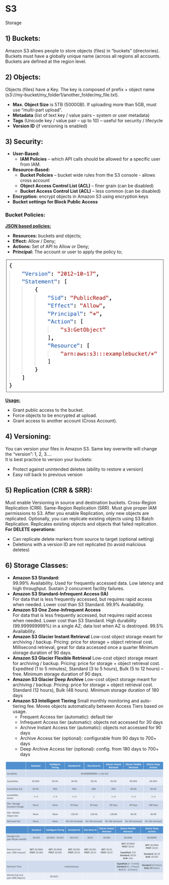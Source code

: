 # S3 
Storage

## 1) Buckets:
Amazon S3 allows people to store objects (files) in “buckets” (directories).
Buckets must have a globally unique name (across all regions all accounts.
Buckets are defined at the region level.

## 2) Objects:
Objects (files) have a Key. The key is composed of prefix + object name
(s3://my-bucket/my_folder1/another_folder/my_file.txt).  
- **Max. Object Size** is 5TB (5000GB). If uploading more than 5GB, must use “multi-part upload”.
- **Metadata** (list of text key / value pairs – system or user metadata)
- **Tags** (Unicode key / value pair – up to 10) – useful for security / lifecycle
- **Version ID** (if versioning is enabled)

## 3) Security:
- **User-Based:**
  - **IAM Policies** – which API calls should be allowed for a specific user from IAM.
- **Resource-Based:**
  - **Bucket Policies** – bucket wide rules from the S3 console - allows cross account
  - **Object Access Control List (ACL)** – finer grain (can be disabled)
  - **Bucket Access Control List (ACL)** – less common (can be disabled)
- **Encryption:** encrypt objects in Amazon S3 using encryption keys
- **Bucket settings for Block Public Access**

### Bucket Policies:
**<ins>JSON based policies:</ins>**   
- **Resources:** buckets and objects;
- **Effect:** Allow / Deny; 
- **Actions:** Set of API to Allow or Deny; 
- **Principal:** The account or user to apply the policy to;

![img.png](img.png)

**<ins>Usage:</ins>**  
- Grant public access to the bucket. 
- Force objects to be encrypted at upload.
- Grant access to another account (Cross Account).

## 4) Versioning:
You can version your files in Amazon S3. Same key overwrite will change the “version”: 1, 2, 3….  
It is best practice to version your buckets:  
- Protect against unintended deletes (ability to restore a version)
- Easy roll back to previous version

## 5) Replication (CRR & SRR):
Must enable Versioning in source and destination buckets.
Cross-Region Replication (CRR). Same-Region Replication (SRR).
Must give proper IAM permissions to S3.
After you enable Replication, only new objects are replicated.
Optionally, you can replicate existing objects using S3 Batch Replication.
Replicates existing objects and objects that failed replication.
**For DELETE operations:**  
- Can replicate delete markers from source to target (optional setting)
- Deletions with a version ID are not replicated (to avoid malicious deletes)

## 6) Storage Classes:
- **Amazon S3 Standard:**   
  99.99% Availability. Used for frequently accessed data. Low latency and high 
  throughput. Sustain 2 concurrent facility failures.
- **Amazon S3 Standard-Infrequent Access (IA)**  
  For data that is less frequently accessed, but requires rapid access when needed.
  Lower cost than S3 Standard. 99.9% Availability.
- **Amazon S3 One Zone-Infrequent Access**  
  For data that is less frequently accessed, but requires rapid access when needed.
  Lower cost than S3 Standard. High durability (99.999999999%) in a single AZ; data 
  lost when AZ is destroyed. 99.5% Availability.
- **Amazon S3 Glacier Instant Retrieval**
  Low-cost object storage meant for archiving / backup. Pricing: price for storage + 
  object retrieval cost. Millisecond retrieval, great for data accessed once a quarter
  Minimum storage duration of 90 days.
- **Amazon S3 Glacier Flexible Retrieval**
  Low-cost object storage meant for archiving / backup. Pricing: price for storage +
  object retrieval cost. Expedited (1 to 5 minutes), Standard (3 to 5 hours), Bulk 
  (5 to 12 hours) – free. Minimum storage duration of 90 days.
- **Amazon S3 Glacier Deep Archive**
  Low-cost object storage meant for archiving / backup. Pricing: price for storage +
  object retrieval cost. Standard (12 hours), Bulk (48 hours). Minimum storage duration
  of 180 days
- **Amazon S3 Intelligent Tiering**
  Small monthly monitoring and auto-tiering fee. Moves objects automatically between 
  Access Tiers based on usage.
  - Frequent Access tier (automatic): default tier
  - Infrequent Access tier (automatic): objects not accessed for 30 days
  - Archive Instant Access tier (automatic): objects not accessed for 90 days
  - Archive Access tier (optional): configurable from 90 days to 700+ days
  - Deep Archive Access tier (optional): config. from 180 days to 700+ days

![img_1.png](img_1.png)
![img_2.png](img_2.png)
